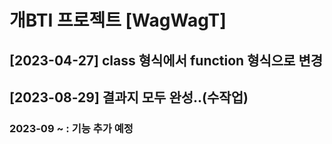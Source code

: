 # 개BTI 프로젝트 [WagWagT]

## [2023-04-27] class 형식에서 function 형식으로 변경

## [2023-08-29] 결과지 모두 완성..(수작업)  

### 2023-09 ~ : 기능 추가 예정
